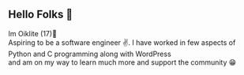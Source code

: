 ## Hello Folks 👋
Im Oiklite (17):boy:\
Aspiring to be a software engineer :v:. I have worked in few aspects of Python and C programming along with WordPress\
and am on my way to learn much more and support the community :grin:
<!---
Oiklite01/Oiklite01 is a ✨ special ✨ repository because its `README.md` (this file) appears on your GitHub profile.
You can click the Preview link to take a look at your changes.
--->
